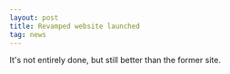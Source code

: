 ```yaml
---
layout: post
title: Revamped website launched
tag: news
---
```


It's not entirely done, but still better than the former site.